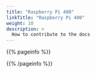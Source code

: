 ```yaml
---
title: "Raspberry Pi 400"
linkTitle: "Raspberry Pi 400"
weight: 10
description: >
  How to contribute to the docs
---
```


{{% pageinfo %}}

{{% /pageinfo %}}




